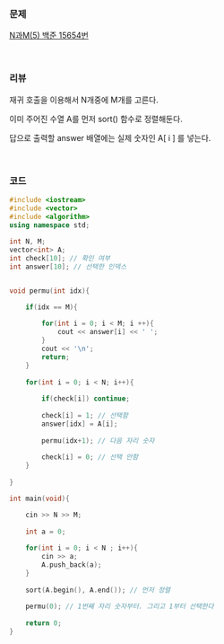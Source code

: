 ### 문제

[N과M(5) 백준 15654번](https://www.acmicpc.net/problem/15654)

</br>

### 리뷰

재귀 호출을 이용해서 N개중에 M개를 고른다. 

이미 주어진 수열 A를 먼저 sort() 함수로 정렬해둔다. 

답으로 출력할 answer 배열에는 실제 숫자인 A[ i ] 를 넣는다. 

</br>

### 코드

```c++
#include <iostream>
#include <vector>
#include <algorithm>
using namespace std;
 
int N, M;
vector<int> A;
int check[10]; // 확인 여부  
int answer[10]; // 선택한 인덱스  


void permu(int idx){ 

 	if(idx == M){
 	
 		for(int i = 0; i < M; i ++){
 			cout << answer[i] << ' ';
		}
		cout << '\n';
		return; 
	}
	
	for(int i = 0; i < N; i++){ 
		
		if(check[i]) continue;
			
		check[i] = 1; // 선택함 
		answer[idx] = A[i];
		
		permu(idx+1); // 다음 자리 숫자  
		
		check[i] = 0; // 선택 안함  
	}
 
}

int main(void){

	cin >> N >> M;
	
	int a = 0;
	
	for(int i = 0; i < N ; i++){
		cin >> a;
		A.push_back(a);
	}
	
	sort(A.begin(), A.end()); // 먼저 정렬 
	
 	permu(0); // 1번째 자리 숫자부터. 그리고 1부터 선택한다  
	
	return 0;	
}
```




